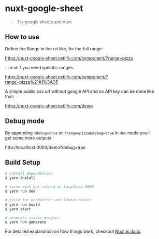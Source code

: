 # nuxt-google-sheet

> Try google sheets and nuxt

## How to use

Define the Range in the url like, for the full range:


https://nuxt-google-sheet.netlify.com/component/?range=pizza

... and if you need specific ranges:

https://nuxt-google-sheet.netlify.com/component/?range=pizza%21A1%3AC5

A simple public csv url without google API and no API key can be done like that:

https://nuxt-google-sheet.netlify.com/demo

## Debug mode

By appending `?debug=true` or `?range=pizza&debug=true` in `dev` mode you ll get some more outputs

http://localhost:3000/demo?debug=true

## Build Setup

``` bash
# install dependencies
$ yarn install

# serve with hot reload at localhost:3000
$ yarn run dev

# build for production and launch server
$ yarn run build
$ yarn start

# generate static project
$ yarn run generate
```

For detailed explanation on how things work, checkout [Nuxt.js docs](https://nuxtjs.org).
